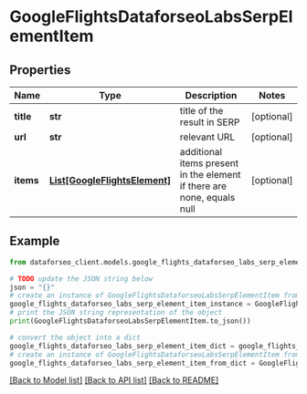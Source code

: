 # GoogleFlightsDataforseoLabsSerpElementItem


## Properties

Name | Type | Description | Notes
------------ | ------------- | ------------- | -------------
**title** | **str** | title of the result in SERP | [optional] 
**url** | **str** | relevant URL | [optional] 
**items** | [**List[GoogleFlightsElement]**](GoogleFlightsElement.md) | additional items present in the element if there are none, equals null | [optional] 

## Example

```python
from dataforseo_client.models.google_flights_dataforseo_labs_serp_element_item import GoogleFlightsDataforseoLabsSerpElementItem

# TODO update the JSON string below
json = "{}"
# create an instance of GoogleFlightsDataforseoLabsSerpElementItem from a JSON string
google_flights_dataforseo_labs_serp_element_item_instance = GoogleFlightsDataforseoLabsSerpElementItem.from_json(json)
# print the JSON string representation of the object
print(GoogleFlightsDataforseoLabsSerpElementItem.to_json())

# convert the object into a dict
google_flights_dataforseo_labs_serp_element_item_dict = google_flights_dataforseo_labs_serp_element_item_instance.to_dict()
# create an instance of GoogleFlightsDataforseoLabsSerpElementItem from a dict
google_flights_dataforseo_labs_serp_element_item_from_dict = GoogleFlightsDataforseoLabsSerpElementItem.from_dict(google_flights_dataforseo_labs_serp_element_item_dict)
```
[[Back to Model list]](../README.md#documentation-for-models) [[Back to API list]](../README.md#documentation-for-api-endpoints) [[Back to README]](../README.md)


